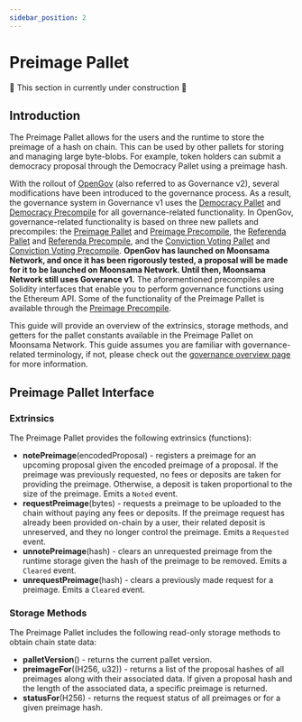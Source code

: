 ```yaml
---
sidebar_position: 2
---
```


# Preimage Pallet

🚧 This section in currently under construction 🚧 

## Introduction

The Preimage Pallet allows for the users and the runtime to store the preimage of a hash on chain. This can be used by 
other pallets for storing and managing large byte-blobs. For example, token holders can submit a democracy proposal 
through the Democracy Pallet using a preimage hash.

With the rollout of [OpenGov](learn/features/governance/#opengov) (also referred to as Governance v2), several 
modifications have been introduced to the governance process. As a result, the governance system in Governance v1 uses 
the [Democracy Pallet](builders/pallets-precompiles/pallets/democracy) and 
[Democracy Precompile](builders/pallets-precompiles/precompiles/democracy) for all governance-related functionality. 
In OpenGov, governance-related functionality is based on three new pallets and precompiles: the 
[Preimage Pallet](builders/pallets-precompiles/pallets/preimage) and 
[Preimage Precompile](builders/pallets-precompiles/precompiles/preimage), the 
[Referenda Pallet](builders/pallets-precompiles/pallets/referenda) and 
[Referenda Precompile](builders/pallets-precompiles/precompiles/referenda), and the 
[Conviction Voting Pallet](builders/pallets-precompiles/pallets/conviction-voting) and 
[Conviction Voting Precompile](builders/pallets-precompiles/precompiles/conviction-voting). **OpenGov has launched on 
Moonsama Network, and once it has been rigorously tested, a proposal will be made for it to be launched on Moonsama 
Network. Until then, Moonsama Network still uses Goverance v1.** The aforementioned precompiles are Solidity interfaces 
that enable you to perform governance functions using the Ethereum API. Some of the functionality of the Preimage Pallet
is available through the [Preimage Precompile](builders/pallets-precompiles/precompiles/preimage/).

This guide will provide an overview of the extrinsics, storage methods, and getters for the pallet constants available 
in the Preimage Pallet on Moonsama Network. This guide assumes you are familiar with governance-related terminology, 
if not, please check out the [governance overview page](learn/features/governance/#opengov) for more information.

## Preimage Pallet Interface

### Extrinsics

The Preimage Pallet provides the following extrinsics (functions):

- **notePreimage**(encodedProposal) - registers a preimage for an upcoming proposal given the encoded preimage of a 
proposal. If the preimage was previously requested, no fees or deposits are taken for providing the preimage. 
Otherwise, a deposit is taken proportional to the size of the preimage. Emits a `Noted` event.
- **requestPreimage**(bytes) - requests a preimage to be uploaded to the chain without paying any fees or deposits. 
If the preimage request has already been provided on-chain by a user, their related deposit is unreserved, and they no
longer control the preimage. Emits a `Requested` event.
- **unnotePreimage**(hash) - clears an unrequested preimage from the runtime storage given the hash of the preimage to 
be removed. Emits a `Cleared` event.
- **unrequestPreimage**(hash) - clears a previously made request for a preimage. Emits a `Cleared` event.

### Storage Methods

The Preimage Pallet includes the following read-only storage methods to obtain chain state data:

- **palletVersion**() - returns the current pallet version.
- **preimageFor**((H256, u32)) - returns a list of the proposal hashes of all preimages along with their associated 
data. If given a proposal hash and the length of the associated data, a specific preimage is returned.
- **statusFor**(H256) - returns the request status of all preimages or for a given preimage hash.
